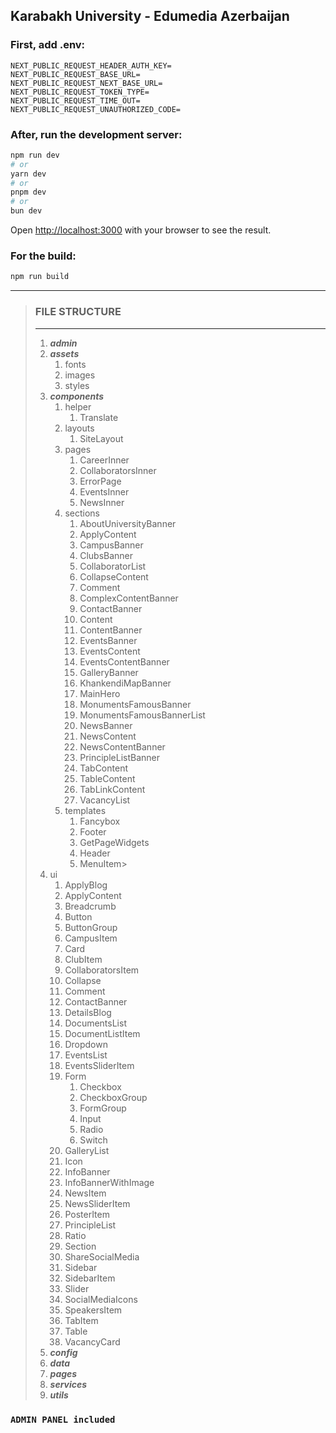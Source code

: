 ## Karabakh University - Edumedia Azerbaijan


### First, add .env:

```text
NEXT_PUBLIC_REQUEST_HEADER_AUTH_KEY=
NEXT_PUBLIC_REQUEST_BASE_URL=
NEXT_PUBLIC_REQUEST_NEXT_BASE_URL=
NEXT_PUBLIC_REQUEST_TOKEN_TYPE=
NEXT_PUBLIC_REQUEST_TIME_OUT=
NEXT_PUBLIC_REQUEST_UNAUTHORIZED_CODE=
```


### After, run the development server:

```bash
npm run dev
# or
yarn dev
# or
pnpm dev
# or
bun dev
```

Open [http://localhost:3000](http://localhost:3000) with your browser to see the result.

### For the build:

```bash
npm run build
```

---

> ### FILE STRUCTURE
> 
> ---
> 
> 1. ***admin***
> 2. ***assets***
>    1. fonts
>    2. images
>    3. styles
> 3. ***components***
>    1. helper
>       1. Translate
>    2. layouts
>       1. SiteLayout
>    3. pages
>       1. CareerInner
>       2. CollaboratorsInner
>       3. ErrorPage
>       4. EventsInner
>       5. NewsInner
>    4. sections
>       1. AboutUniversityBanner
>       2. ApplyContent
>       3. CampusBanner
>       4. ClubsBanner
>       5. CollaboratorList
>       6. CollapseContent
>       7. Comment
>       8. ComplexContentBanner
>       9. ContactBanner
>       10. Content
>       11. ContentBanner
>       12. EventsBanner
>       13. EventsContent
>       14. EventsContentBanner
>       15. GalleryBanner
>       16. KhankendiMapBanner
>       17. MainHero
>       18. MonumentsFamousBanner
>       19. MonumentsFamousBannerList
>       20. NewsBanner
>       21. NewsContent
>       22. NewsContentBanner
>       23. PrincipleListBanner
>       24. TabContent
>       25. TableContent
>       26. TabLinkContent
>       27. VacancyList
>    5. templates
>       1. Fancybox
>       2. Footer
>       3. GetPageWidgets
>       4. Header
>       5. MenuItem> 
>   6. ui
>       1. ApplyBlog
>       2. ApplyContent
>       3. Breadcrumb
>       4. Button
>       5. ButtonGroup
>       6. CampusItem
>       7. Card
>       8. ClubItem
>       9. CollaboratorsItem
>       10. Collapse
>       11. Comment
>       12. ContactBanner
>       13. DetailsBlog
>       14. DocumentsList
>       15. DocumentListItem
>       16. Dropdown
>       17. EventsList
>       18. EventsSliderItem
>       19. Form
>           1. Checkbox
>           2. CheckboxGroup
>           3. FormGroup
>           4. Input
>           5. Radio
>           6. Switch
>       20. GalleryList
>       21. Icon
>       22. InfoBanner
>       23. InfoBannerWithImage
>       24. NewsItem
>       25. NewsSliderItem
>       26. PosterItem
>       27. PrincipleList
>       28. Ratio
>       29. Section
>       30. ShareSocialMedia
>       31. Sidebar
>       32. SidebarItem
>       33. Slider
>       34. SocialMediaIcons
>       35. SpeakersItem
>       36. TabItem
>       37. Table
>       38. VacancyCard
> 4. ***config***
> 5. ***data***
> 6. ***pages***
> 7. ***services***
> 8. ***utils***


### `ADMIN PANEL included`